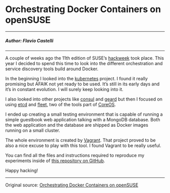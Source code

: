 # Orchestrating Docker Containers on openSUSE

---

##### Author: Flavio Castelli

---

A couple of weeks ago the 11th edition of SUSE’s [hackweek](https://hackweek.suse.com/) took place. This year I decided to spend this time to look into the different orchestration and service discovery tools build around Docker.

In the beginning I looked into the [kubernetes](https://github.com/GoogleCloudPlatform/kubernetes) project. I found it really promising but AFAIK not yet ready to be used. It’s still in its early days and it’s in constant evolution. I will surely keep looking into it.

I also looked into other projects like [consul](https://consul.io/) and [geard](http://openshift.github.io/geard/) but then I focused on using [etcd](https://github.com/coreos/etcd) and [fleet](https://github.com/coreos/fleet), two of the tools part of [CoreOS](https://coreos.com/).

I ended up creating a small testing environment that is capable of running a simple guestbook web application talking with a MongoDB database. Both the web application and the database are shipped as Docker images running on a small cluster.

The whole environment is created by [Vagrant](https://www.vagrantup.com/). That project proved to be also a nice excuse to play with this tool. I found Vagrant to be really useful.

You can find all the files and instructions required to reproduce my experiments inside of [this repository on GitHub](https://github.com/flavio/docker-orchestration-demo).

Happy hacking!

---

Original source: [Orchestrating Docker Containers on openSUSE](http://flavio.castelli.name/2014/11/03/orchestrating-docker-containers-on-opensuse/)